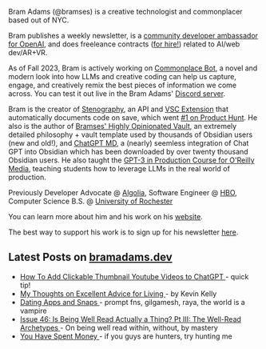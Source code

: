 Bram Adams (@bramses) is a creative technologist and commonplacer based out of NYC. 

Bram publishes a weekly newsletter, is a [community developer ambassador for OpenAI](https://platform.openai.com/ambassadors), and does freeleance contracts ([for hire!](https://www.bramadams.dev/consulting/)) related to AI/web dev/AR+VR. 

As of Fall 2023, Bram is actively working on [Commonplace Bot](https://github.com/bramses/commonplace-bot), a novel and modern look into how LLMs and creative coding can help us capture, engage, and creatively remix the best pieces of information we come across. You can test it out live in the Bram Adams' [Discord server](https://discord.gg/GrgkFP3Je3).

Bram is the creator of [Stenography](https://stenography.dev), an API and [VSC Extension](https://marketplace.visualstudio.com/items?itemName=Stenography.stenography) that automatically documents code on save, which went [#1 on Product Hunt](https://www.producthunt.com/products/stenography#stenography). He also is the author of [Bramses' Highly Opinionated Vault](https://github.com/bramses/bramses-highly-opinionated-vault-2023), an extremely detailed philosophy + vault template used by thousands of Obsidian users (new and old!), and [ChatGPT MD](https://github.com/bramses/chatgpt-md), a (nearly) seemless integration of Chat GPT into Obsidian which has been downloaded by over twenty thousand Obsidian users. He also taught the [GPT-3 in Production Course for O'Reilly Media](https://www.oreilly.com/live-events/gpt-3-in-production/0636920065944/0636920071443/), teaching students how to leverage LLMs in the real world of production.

Previously Developer Advocate @ [Algolia](https://www.algolia.com/), Software Engineer @ [HBO](https://www.hbo.com/), Computer Science B.S. @ [University of Rochester](https://rochester.edu/)

You can learn more about him and his work on his [website](https://www.bramadams.dev/about/). 

The best way to support his work is to sign up for his newsletter [here](https://www.bramadams.dev/#/portal/).


## Latest Posts on [bramadams.dev](https://www.bramadams.dev/)

<!--START_SECTION:feed-->
* [ How To Add Clickable Thumbnail Youtube Videos to ChatGPT ](https:&#x2F;&#x2F;www.bramadams.dev&#x2F;how-to-add-youtube-videos-to-chatgpt&#x2F;) - quick tip!
* [ My Thoughts on Excellent Advice for Living ](https:&#x2F;&#x2F;www.bramadams.dev&#x2F;my-thoughts-on-excellent-advice-for-living&#x2F;) - by Kevin Kelly
* [ Dating Apps and Snaps ](https:&#x2F;&#x2F;www.bramadams.dev&#x2F;core-dump-2024-02-09&#x2F;) - prompt fns, gilgamesh, raya, the world is a vampire
* [ Issue 46: Is Being Well Read Actually a Thing? Pt III: The Well-Read Archetypes ](https:&#x2F;&#x2F;www.bramadams.dev&#x2F;issue-46&#x2F;) - On being well read within, without, by mastery
* [ You Have Spent Money ](https:&#x2F;&#x2F;www.bramadams.dev&#x2F;core-dump-2024-02-02&#x2F;) - if you guys are hunters, try hunting me
<!--END_SECTION:feed-->
